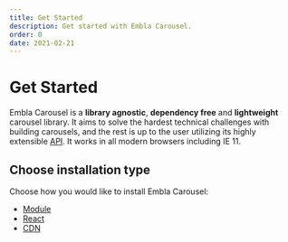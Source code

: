 ```yaml
---
title: Get Started
description: Get started with Embla Carousel.
order: 0
date: 2021-02-21
---
```


# Get Started

Embla Carousel is a **library agnostic**, **dependency free** and **lightweight** carousel library. It aims to solve the hardest technical challenges with building carousels, and the rest is up to the user utilizing its highly extensible [API](/api/). It works in all modern browsers including IE 11.

## Choose installation type

Choose how you would like to install Embla Carousel:

- [Module](/get-started/module/)
- [React](/get-started/react/)
- [CDN](/get-started/cdn/)
